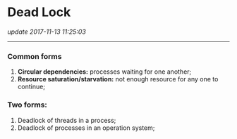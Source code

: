 # Dead Lock
_update 2017-11-13 11:25:03_

---
### Common forms
1. **Circular dependencies:** processes waiting for one another;
2. **Resource saturation/starvation:** not enough resource for any one to continue; 

### Two forms:
1. Deadlock of threads in a process;
2. Deadlock of processes in an operation system;


